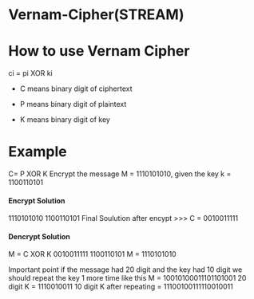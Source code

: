 # Vernam-Cipher(STREAM)

# How to use Vernam Cipher

ci = pi XOR ki

* C means binary digit of ciphertext

* P means binary digit of plaintext

* K  means binary digit of key

# Example 
C= P XOR K 
Encrypt the message M = 1110101010, given the key k = 1100110101
#### Encrypt Solution
1110101010
1100110101
Final Soulution after encypt >>> C = 0010011111

#### Dencrypt Solution
M = C XOR K 
0010011111
1100110101
M = 1110101010

Important point if the message had 20 digit and the key had 10 digit we should repeat the key 1 more time like this 
M = 10010100011101101001 20 digit 
K = 1110010011  10 digit 
K after repeating  = 11100100111110010011
